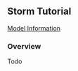 ## Storm Tutorial

<a href="/model-info/#storm-model" class="btn btn--primary">Model Information</a>

### Overview
Todo